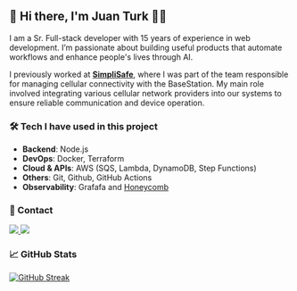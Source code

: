 ## 👋 Hi there, I'm Juan Turk 👨‍💻 

I am a Sr. Full-stack developer with 15 years of experience in web development. I’m passionate about building useful products that automate workflows and enhance people's lives through AI.

I previously worked at [**SimpliSafe**](https://simplisafe.com/), where I was part of the team responsible for managing cellular connectivity with the BaseStation. My main role involved integrating various cellular network providers into our systems to ensure reliable communication and device operation.


### 🛠️ Tech I have used in this project

- **Backend**: Node.js
- **DevOps**: Docker, Terraform
- **Cloud & APIs**: AWS (SQS, Lambda, DynamoDB, Step Functions)
- **Others**: Git, Github, GitHub Actions
- **Observability**: Grafafa and [Honeycomb](https://www.honeycomb.io/)

<!-- ![Top Langs](https://github-readme-stats.vercel.app/api/top-langs/?username=juan-turk-simplisafe&hide_progress=true) -->

### 💬 Contact

<a href="https://github.com/juanem1" target="_blank">
  <img src="https://img.shields.io/badge/GitHub-100000?style=for-the-badge&logo=github&logoColor=white" />        
</a>


<a href="https://www.linkedin.com/in/juanemilioturk/" target="_blank">
  <img src="https://img.shields.io/badge/linkedin-%230077B5.svg?&style=for-the-badge&logo=linkedin&logoColor=white" />
</a>

### 📈 GitHub Stats

[![GitHub Streak](https://streak-stats.demolab.com?user=juan-turk-simplisafe&theme=transparent)](https://git.io/streak-stats)
